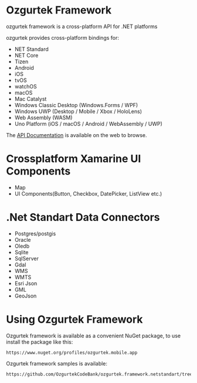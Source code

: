 
# Ozgurtek Framework

ozgurtek framework is a cross-platform API for .NET platforms

ozgurtek provides cross-platform bindings for:

 - NET Standard
 - NET Core
 - Tizen
 - Android
 - iOS
 - tvOS
 - watchOS
 - macOS
 - Mac Catalyst
 - Windows Classic Desktop (Windows.Forms / WPF)
 - Windows UWP (Desktop / Mobile / Xbox / HoloLens)
 - Web Assembly (WASM)
 - Uno Platform (iOS / macOS / Android / WebAssembly / UWP)

The [API Documentation](http://www.otekyazilim.com/framework/html/namespaces.html) is
available on the web to browse.

# Crossplatform Xamarine UI Components
 - Map
 - UI Components(Button, Checkbox, DatePicker, ListView etc.)

# .Net Standart Data Connectors
 - Postgres/postgis
 - Oracle
 - Oledb
 - Sqlite
 - SqlServer
 - Gdal
 - WMS
 - WMTS
 - Esri Json
 - GML
 - GeoJson

# Using Ozgurtek Framework

Ozgurtek framework is available as a convenient NuGet package, to use install the package like this:

```
https://www.nuget.org/profiles/ozgurtek.mobile.app
```

Ozgurtek framework samples is available:

```
https://github.com/OzgurtekCodeBank/ozgurtek.framework.netstandart/tree/main/Test/ozgurtek.framework.test.winforms/UnitTest
```





